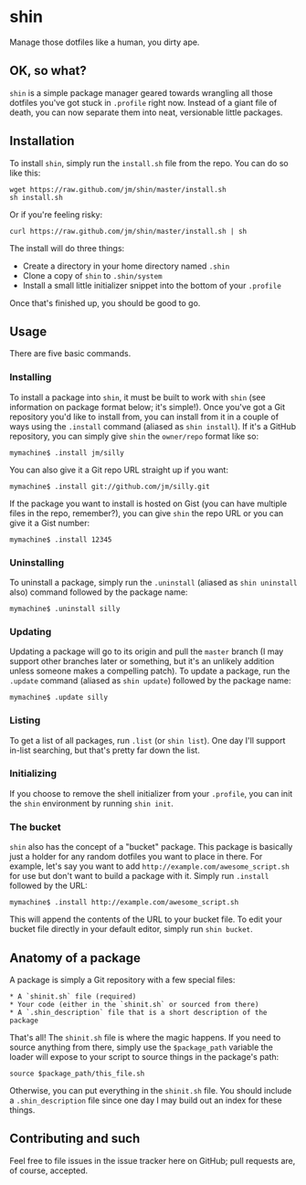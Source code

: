 shin
====

Manage those dotfiles like a human, you dirty ape.

## OK, so what?

`shin` is a simple package manager geared towards wrangling all those dotfiles you've got stuck in `.profile` right now.  Instead of a giant file of death, you can now separate them into neat, versionable little packages.

## Installation

To install `shin`, simply run the `install.sh` file from the repo.  You can do so like this:

	wget https://raw.github.com/jm/shin/master/install.sh
	sh install.sh

Or if you're feeling risky:

	curl https://raw.github.com/jm/shin/master/install.sh | sh

The install will do three things:

* Create a directory in your home directory named `.shin`
* Clone a copy of `shin` to `.shin/system`
* Install a small little initializer snippet into the bottom of your `.profile`

Once that's finished up, you should be good to go.

## Usage

There are five basic commands.

### Installing

To install a package into `shin`, it must be built to work with `shin` (see information on package format below; it's simple!).  Once you've got a Git repository you'd like to install from, you can install from it in a couple of ways using the `.install` command (aliased as `shin install`).  If it's a GitHub repository, you can simply give `shin` the `owner/repo` format like so:

	mymachine$ .install jm/silly

You can also give it a Git repo URL straight up if you want:

	mymachine$ .install git://github.com/jm/silly.git

If the package you want to install is hosted on Gist (you can have multiple files in the repo, remember?), you can give `shin` the repo URL or you can give it a Gist number:

	mymachine$ .install 12345

### Uninstalling

To uninstall a package, simply run the `.uninstall` (aliased as `shin uninstall` also) command followed by the package name:

	mymachine$ .uninstall silly

### Updating

Updating a package will go to its origin and pull the `master` branch (I may support other branches later or something, but it's an unlikely addition unless someone makes a compelling patch).  To update a package, run the `.update` command (aliased as `shin update`) followed by the package name:

	mymachine$ .update silly

### Listing

To get a list of all packages, run `.list` (or `shin list`).  One day I'll support in-list searching, but that's pretty far down the list.

### Initializing

If you choose to remove the shell initializer from your `.profile`, you can init the `shin` environment by running `shin init`.

### The bucket

`shin` also has the concept of a "bucket" package.  This package is basically just a holder for any random dotfiles you want to place in there.  For example, let's say you want to add `http://example.com/awesome_script.sh` for use but don't want to build a package with it.  Simply run `.install` followed by the URL:

	mymachine$ .install http://example.com/awesome_script.sh

This will append the contents of the URL to your bucket file.  To edit your bucket file directly in your default editor, simply run `shin bucket`.

## Anatomy of a package

A package is simply a Git repository with a few special files:

	* A `shinit.sh` file (required)
	* Your code (either in the `shinit.sh` or sourced from there)
	* A `.shin_description` file that is a short description of the package

That's all!  The `shinit.sh` file is where the magic happens.  If you need to source anything from there, simply use the `$package_path` variable the loader will expose to your script to source things in the package's path:

	source $package_path/this_file.sh

Otherwise, you can put everything in the `shinit.sh` file.  You should include a `.shin_description` file since one day I may build out an index for these things.

## Contributing and such

Feel free to file issues in the issue tracker here on GitHub; pull requests are, of course, accepted.

